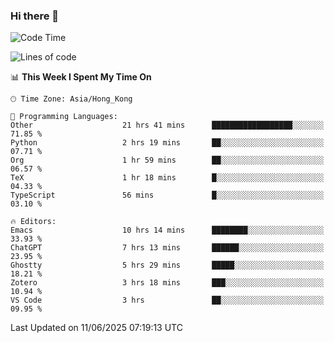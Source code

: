 ### Hi there 👋

<!--
**nicehiro/nicehiro** is a ✨ _special_ ✨ repository because its `README.md` (this file) appears on your GitHub profile.

Here are some ideas to get you started:

- 🔭 I’m currently working on ...
- 🌱 I’m currently learning ...
- 👯 I’m looking to collaborate on ...
- 🤔 I’m looking for help with ...
- 💬 Ask me about ...
- 📫 How to reach me: ...
- 😄 Pronouns: ...
- ⚡ Fun fact: ...
-->

<!--START_SECTION:waka-->
![Code Time](http://img.shields.io/badge/Code%20Time-725%20hrs%2015%20mins-blue)

![Lines of code](https://img.shields.io/badge/From%20Hello%20World%20I%27ve%20Written-1.7%20million%20lines%20of%20code-blue)

📊 **This Week I Spent My Time On** 

```text
🕑︎ Time Zone: Asia/Hong_Kong

💬 Programming Languages: 
Other                    21 hrs 41 mins      ██████████████████░░░░░░░   71.85 % 
Python                   2 hrs 19 mins       ██░░░░░░░░░░░░░░░░░░░░░░░   07.71 % 
Org                      1 hr 59 mins        ██░░░░░░░░░░░░░░░░░░░░░░░   06.57 % 
TeX                      1 hr 18 mins        █░░░░░░░░░░░░░░░░░░░░░░░░   04.33 % 
TypeScript               56 mins             █░░░░░░░░░░░░░░░░░░░░░░░░   03.10 % 

🔥 Editors: 
Emacs                    10 hrs 14 mins      ████████░░░░░░░░░░░░░░░░░   33.93 % 
ChatGPT                  7 hrs 13 mins       ██████░░░░░░░░░░░░░░░░░░░   23.95 % 
Ghostty                  5 hrs 29 mins       █████░░░░░░░░░░░░░░░░░░░░   18.21 % 
Zotero                   3 hrs 18 mins       ███░░░░░░░░░░░░░░░░░░░░░░   10.94 % 
VS Code                  3 hrs               ██░░░░░░░░░░░░░░░░░░░░░░░   09.95 % 
```


 Last Updated on 11/06/2025 07:19:13 UTC
<!--END_SECTION:waka-->
